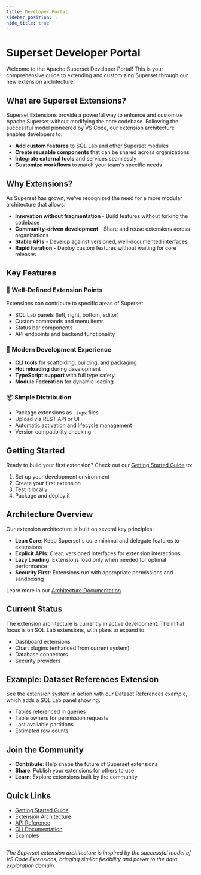 ```yaml
---
title: Developer Portal
sidebar_position: 1
hide_title: true
---
```


<!--
    Licensed to the Apache Software Foundation (ASF) under one
    or more contributor license agreements.  See the NOTICE file
    distributed with this work for additional information
    regarding copyright ownership.  The ASF licenses this file
    to you under the Apache License, Version 2.0 (the
    "License"); you may not use this file except in compliance
    with the License.  You may obtain a copy of the License at

      http://www.apache.org/licenses/LICENSE-2.0

    Unless required by applicable law or agreed to in writing,
    software distributed under the License is distributed on an
    "AS IS" BASIS, WITHOUT WARRANTIES OR CONDITIONS OF ANY
    KIND, either express or implied.  See the License for the
    specific language governing permissions and limitations
    under the License.
-->

# Superset Developer Portal

Welcome to the Apache Superset Developer Portal! This is your comprehensive guide to extending and customizing Superset through our new extension architecture.

## What are Superset Extensions?

Superset Extensions provide a powerful way to enhance and customize Apache Superset without modifying the core codebase. Following the successful model pioneered by VS Code, our extension architecture enables developers to:

- **Add custom features** to SQL Lab and other Superset modules
- **Create reusable components** that can be shared across organizations
- **Integrate external tools** and services seamlessly
- **Customize workflows** to match your team's specific needs

## Why Extensions?

As Superset has grown, we've recognized the need for a more modular architecture that allows:

- **Innovation without fragmentation** - Build features without forking the codebase
- **Community-driven development** - Share and reuse extensions across organizations
- **Stable APIs** - Develop against versioned, well-documented interfaces
- **Rapid iteration** - Deploy custom features without waiting for core releases

## Key Features

### 🎯 Well-Defined Extension Points

Extensions can contribute to specific areas of Superset:
- SQL Lab panels (left, right, bottom, editor)
- Custom commands and menu items
- Status bar components
- API endpoints and backend functionality

### 🔧 Modern Development Experience

- **CLI tools** for scaffolding, building, and packaging
- **Hot reloading** during development
- **TypeScript support** with full type safety
- **Module Federation** for dynamic loading

### 📦 Simple Distribution

- Package extensions as `.supx` files
- Upload via REST API or UI
- Automatic activation and lifecycle management
- Version compatibility checking

## Getting Started

Ready to build your first extension? Check out our [Getting Started Guide](./getting-started) to:

1. Set up your development environment
2. Create your first extension
3. Test it locally
4. Package and deploy it

## Architecture Overview

Our extension architecture is built on several key principles:

- **Lean Core**: Keep Superset's core minimal and delegate features to extensions
- **Explicit APIs**: Clear, versioned interfaces for extension interactions
- **Lazy Loading**: Extensions load only when needed for optimal performance
- **Security First**: Extensions run with appropriate permissions and sandboxing

Learn more in our [Architecture Documentation](./architecture/overview).

## Current Status

The extension architecture is currently in active development. The initial focus is on SQL Lab extensions, with plans to expand to:

- Dashboard extensions
- Chart plugins (enhanced from current system)
- Database connectors
- Security providers

## Example: Dataset References Extension

See the extension system in action with our Dataset References example, which adds a SQL Lab panel showing:

- Tables referenced in queries
- Table owners for permission requests  
- Last available partitions
- Estimated row counts

## Join the Community

- **Contribute**: Help shape the future of Superset extensions
- **Share**: Publish your extensions for others to use
- **Learn**: Explore extensions built by the community

## Quick Links

- [Getting Started Guide](./getting-started)
- [Extension Architecture](./architecture/overview)
- [API Reference](./api/frontend)
- [CLI Documentation](./cli/overview)
- [Examples](./examples)

---

*The Superset extension architecture is inspired by the successful model of VS Code Extensions, bringing similar flexibility and power to the data exploration domain.*
